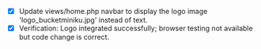 - [x] Update views/home.php navbar to display the logo image 'logo_bucketminiku.jpg' instead of text.
- [x] Verification: Logo integrated successfully; browser testing not available but code change is correct.
